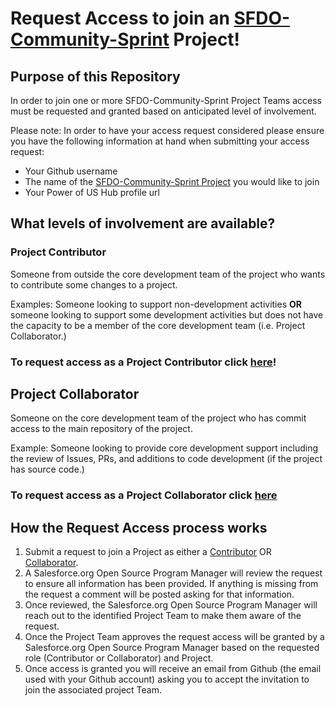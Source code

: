# Request Access to join an [SFDO-Community-Sprint](https://github.com/SFDO-Community-Sprints) Project!

## Purpose of this Repository

In order to join one or more SFDO-Community-Sprint Project Teams access must be requested and granted based on anticipated level of involvement.

Please note: In order to have your access request considered please ensure you have the following information at hand when submitting your access request:

- Your Github username
- The name of the [SFDO-Community-Sprint Project](https://github.com/SFDO-Community-Sprints) you would like to join
- Your Power of US Hub profile url

## What levels of involvement are available?

### Project Contributor
Someone from outside the core development team of the project who wants to contribute some changes to a project.

Examples: Someone looking to support non-development activities **OR** someone looking to support some development activities but does not have the capacity to be a member of the core development team (i.e. Project Collaborator.)

### To request access as a Project Contributor click [here](https://github.com/jacebryan/Request-Access/issues/new?assignees=jacebryan&labels=Access+-+Contributor&template=contributor-access.md&title=Contributor+Access+Request)!

## Project Collaborator
Someone on the core development team of the project who has commit access to the main repository of the project.

Example: Someone looking to provide core development support including the review of Issues, PRs, and additions to code development (if the project has source code.)

### To request access as a Project Collaborator click [here](https://github.com/jacebryan/Request-Access/issues/new?assignees=jacebryan&labels=Access+-+Collaborator&template=collaborator-access.md&title=Collaborator+Access+Request)

## How the Request Access process works
1. Submit a request to join a Project as either a [Contributor](https://github.com/jacebryan/Request-Access/issues/new?assignees=jacebryan&labels=Access+-+Contributor&template=contributor-access.md&title=Contributor+Access+Request) OR [Collaborator](https://github.com/jacebryan/Request-Access/issues/new?assignees=jacebryan&labels=Access+-+Collaborator&template=collaborator-access.md&title=Collaborator+Access+Request).
1. A Salesforce.org Open Source Program Manager will review the request to ensure all information has been provided. If anything is missing from the request a comment will be posted asking for that information.
1. Once reviewed, the Salesforce.org Open Source Program Manager will reach out to the identified Project Team to make them aware of the request.
1. Once the Project Team approves the request access will be granted by a Salesforce.org Open Source Program Manager based on the requested role (Contributor or Collaborator) and Project.
1. Once access is granted you will receive an email from Github (the email used with your Github account) asking you to accept the invitation to join the associated project Team.
